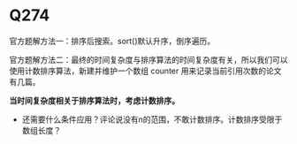 # Q274
官方题解方法一：排序后搜索。sort()默认升序，倒序遍历。

官方题解方法二：最终的时间复杂度与排序算法的时间复杂度有关，所以我们可以使用计数排序算法，新建并维护一个数组 counter 用来记录当前引用次数的论文有几篇。

**当时间复杂度相关于排序算法时，考虑计数排序。**
- 还需要什么条件应用？评论说没有n的范围，不敢计数排序。计数排序受限于数组长度？

